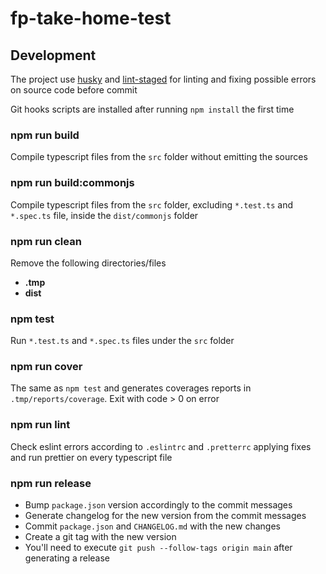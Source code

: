 # fp-take-home-test

## Development

The project use [husky](https://github.com/typicode/husky) and
[lint-staged](https://github.com/okonet/lint-staged) for linting and fixing possible errors on
source code before commit

Git hooks scripts are installed after running `npm install` the first time

### npm run build

Compile typescript files from the `src` folder without emitting the sources

### npm run build:commonjs

Compile typescript files from the `src` folder, excluding `*.test.ts` and `*.spec.ts` file, inside
the `dist/commonjs` folder

### npm run clean

Remove the following directories/files

- **.tmp**
- **dist**

### npm test

Run `*.test.ts` and `*.spec.ts` files under the `src` folder

### npm run cover

The same as `npm test` and generates coverages reports in `.tmp/reports/coverage`. Exit with code >
0 on error

### npm run lint

Check eslint errors according to `.eslintrc` and `.pretterrc` applying fixes and run prettier on
every typescript file

### npm run release

- Bump `package.json` version accordingly to the commit messages
- Generate changelog for the new version from the commit messages
- Commit `package.json` and `CHANGELOG.md` with the new changes
- Create a git tag with the new version
- You'll need to execute `git push --follow-tags origin main` after generating a release
